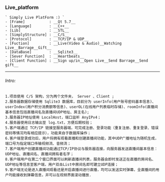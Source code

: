 ### Live_platform
    ` Simply Live PlatForm :) `
    - [Frame]           : __Qt 5.7__
    - [Language]        : __C++__
    - [Lib]             : __STL__
    - [SimplyStructure] : __C/S__
    - [Protocol]        : __TCP/IP & UDP__
    - [Fuction]         : __Live(Video & Audio)__Watching Live__Barrage__Gift__
    - [DataBase]        : __Sqlite3__
    - [Sever Function]  : __Heartbeats__
    - [Client Function] : __Sign up/in__Open Live__Send Barrage__Send gift__
   
   ------------------------------------------------------------------------------------------------------------
   
   ###### Intro:
    1.项目使用 C/S 架构，分为两个文件夹， Server 、Client ;
    2.服务器数据存储使用 Sqlite3 数据库，目前分为 userInfo(用户账号密码基本信息)、userIndex(用户积分消费额等信息)、userOL(在线用户列表临时存储)、roomInfo(直播间基本信息包括直播间名及直播间UDP地址、房主名);
    3.服务器IP地址使用 LocalHost，端口监听 AnyIPv4；
    4.服务器使用日志输出至 log.txt，方便后期校验；
    5.客户端通过 TCP/IP 链接至服务器端，可完成注册、登录功能（重复注册、重复登录、错误密码等情况均有相应提示），功能来自于数据库操作；
    6.客户端登录成功后，用户将拥有观看直播和创建直播间功能，其中UDP广播地址为随机生成，端口号为指定端口传输视频流、音频流；
    7.客户端用户创建直播间功能通过TCP/IP协议与服务器连接，向服务器发送直播间基本信息：UDP地址、直播间名、直播间拥有者名字；
    8.客户端用户在第二个窗口界面可以刷新直播间列表，服务器会即时发送正在直播的房间名、UDP地址等信息至客户端，用户双击List中房间名即可建立UDP连接；
    9.客户端无论是进入直播间观看还是开启直播间进行直播，均可以发送实时弹幕，全直播间的用户均能接收到弹幕信息，并可以在视频界面滚动播放.
    
